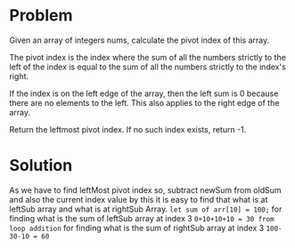 # Problem

Given an array of integers nums, calculate the pivot index of this array.

The pivot index is the index where the sum of all the numbers strictly to the left of the index is equal to the sum of all the numbers strictly to the index's right.

If the index is on the left edge of the array, then the left sum is 0 because there are no elements to the left. This also applies to the right edge of the array.

Return the leftmost pivot index. If no such index exists, return -1.

# Solution

As we have to find leftMost pivot index so, subtract newSum from oldSum and also the current index value by this it is easy to find that what is at leftSub array and what is at rightSub Array.
`let sum of arr[10] = 100;`
for finding what is the sum of leftSub array at index 3
`0+10+10+10 = 30 from loop addition`
for finding what is the sum of rightSub array at index 3
`100-30-10 = 60`
